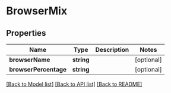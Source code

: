 # BrowserMix

## Properties
Name | Type | Description | Notes
------------ | ------------- | ------------- | -------------
**browserName** | **string** |  | [optional] 
**browserPercentage** | **string** |  | [optional] 

[[Back to Model list]](../README.md#documentation-for-models) [[Back to API list]](../README.md#documentation-for-api-endpoints) [[Back to README]](../README.md)


